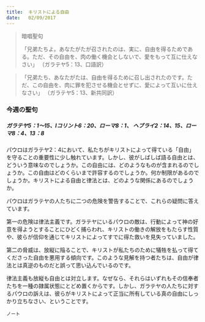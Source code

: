 ```yaml
---
title:  キリストによる自由
date:   02/09/2017
---
```


> <p>暗唱聖句</p>
> 「兄弟たちよ。あなたがたが召されたのは、実に、自由を得るためである。ただ、その自由を、肉の働く機会としないで、愛をもって互に仕えなさい」 （ガラテヤ5：13、口語訳）

> <p></p>
> 「兄弟たち、あなたがたは、自由を得るために召し出されたのです。ただ、この自由を、肉に罪を犯させる機会とせずに、愛によって互いに仕えなさい」 （ガラテヤ5：13、新共同訳）

### 今週の聖句

##### ガラテヤ5：1～15、Ⅰコリント6：20、ローマ8：1、	ヘブライ2：14、15、ローマ8：4、13：8

パウロはガラテヤ2：4において、私たちがキリストによって得ている「自由」を守ることの重要性に少し触れています。しかし、彼がしばしば語る自由とは、どういう意味なのでしょうか。この自由には、どのようなものが含まれるのでしょうか。この自由はどのくらいまで許容するのでしょうか。何か制限があるのでしょうか。キリストによる自由と律法とは、どのような関係にあるのでしょうか。

パウロはガラテヤの人たちに二つの危険を警告することで、これらの疑問に答えています。

第一の危険は律法主義です。ガラテヤにいるパウロの敵は、行動によって神の好意を得ようとすることにひどく捕らわれ、キリストの働きの解放をもたらす性質や、彼らが信仰を通じてキリストによってすでに得た救いを見失っていました。

第二の脅威は、放縦に陥ることで、キリストが私たちのために犠牲を払って得てくださった自由を悪用する傾向です。このような見解を持つ者たちは、自由が律法とは真逆のものだと誤って思い込んでいるのです。

律法主義も放縦も自由とは対立します。なぜなら、それらはいずれもその信奉者たちを一種の隷属状態にとどめ置くからです。しかし、ガラテヤの人たちに対するパウロの訴えは、彼らがキリストによって正当に所有している真の自由にしっかり立ちなさい、ということです。

`ノート`
